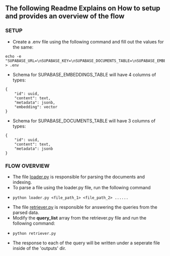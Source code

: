 ## The following Readme Explains on How to setup and provides an overview of the flow


### SETUP
- Create a .env file using the following command and fill out the values for the same:
```shell
echo -e "SUPABASE_URL=\nSUPABASE_KEY=\nSUPABASE_DOCUMENTS_TABLE=\nSUPABASE_EMBEDDINGS_TABLE=\nSUPABASE_QUERY_NAME=\nOPENAI_API_KEY=\n" > .env
```
- Schema for SUPABASE_EMBEDDINGS_TABLE will have 4 columns of types:
```
{
    "id": uuid,
    "content": text,
    "metadata": jsonb,
    "embedding": vector
}
```
- Schema for SUPABASE_DOCUMENTS_TABLE will have 3 columns of types:
```
{
    "id": uuid,
    "content": text,
    "metadata": jsonb
}
```

### FLOW OVERVIEW
- The file [loader.py](/test_llm_basics/loader.py) is responsible for parsing the documents and indexing.
- To parse a file using the loader.py file, run the following command
- ```
  python loader.py <file_path_1> <file_path_2> ......
  ```
- The file [retriever.py](/test_llm_basics/retriever.py) is responsible for answering the queries from the parsed data.
- Modify the **query_list** array from the retriever.py file and run the following command:
- ```
  python retriever.py
  ```
- The response to each of the query will be written under a seperate file inside of the 'outputs' dir.
